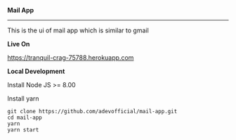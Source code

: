 **Mail App**

---

This is the ui of mail app which is similar to gmail

**Live On**

https://tranquil-crag-75788.herokuapp.com

**Local Development**

Install Node JS >= 8.00

Install yarn

```
git clone https://github.com/adevofficial/mail-app.git
cd mail-app
yarn
yarn start
```
